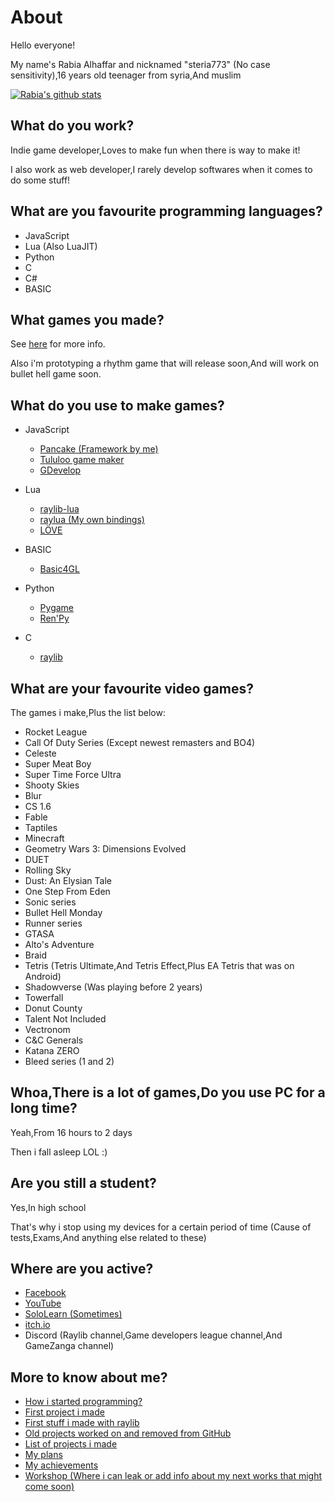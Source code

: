# About

Hello everyone!

My name's Rabia Alhaffar and nicknamed "steria773" (No case sensitivity),16 years old teenager from syria,And muslim

[![Rabia's github stats](https://github-readme-stats.vercel.app/api?username=Rabios)](https://github.com/anuraghazra/github-readme-stats&show_icons=true&theme=radical)

## What do you work?

Indie game developer,Loves to make fun when there is way to make it!

I also work as web developer,I rarely develop softwares when it comes to do some stuff!

## What are you favourite programming languages?

- JavaScript
- Lua (Also LuaJIT)
- Python
- C
- C#
- BASIC

## What games you made?

See [here](https://rabios.itch.io) for more info.

Also i'm prototyping a rhythm game that will release soon,And will work on bullet hell game soon.

## What do you use to make games?

- JavaScript
    - [Pancake (Framework by me)](https://github.com/Rabios/Pancake)
    - [Tululoo game maker](http://www.tululoo.com)
    - [GDevelop](https://gdevelop-app.com)
    
- Lua
    - [raylib-lua](https://github.com/TSnake41/raylib-lua)
    - [raylua (My own bindings)](https://github.com/Rabios/raylua)
    - [LÖVE](https://love2d.org)

- BASIC
    - [Basic4GL](https://www.basic4gl.net)

- Python
    - [Pygame](https://www.pygame.org)
    - [Ren'Py](https://www.renpy.org)

- C
    - [raylib](http://raylib.com)
    
## What are your favourite video games?

The games i make,Plus the list below:

- Rocket League
- Call Of Duty Series (Except newest remasters and BO4)
- Celeste
- Super Meat Boy
- Super Time Force Ultra
- Shooty Skies
- Blur
- CS 1.6
- Fable
- Taptiles
- Minecraft
- Geometry Wars 3: Dimensions Evolved
- DUET
- Rolling Sky
- Dust: An Elysian Tale
- One Step From Eden
- Sonic series
- Bullet Hell Monday
- Runner series
- GTASA
- Alto's Adventure
- Braid
- Tetris (Tetris Ultimate,And Tetris Effect,Plus EA Tetris that was on Android)
- Shadowverse (Was playing before 2 years)
- Towerfall
- Donut County
- Talent Not Included
- Vectronom
- C&C Generals
- Katana ZERO
- Bleed series (1 and 2)

## Whoa,There is a lot of games,Do you use PC for a long time?

Yeah,From 16 hours to 2 days

Then i fall asleep LOL :)

## Are you still a student?

Yes,In high school

That's why i stop using my devices for a certain period of time (Cause of tests,Exams,And anything else related to these)

## Where are you active?

- [Facebook](https://www.facebook.com/rabia.alhaffar.9)
- [YouTube](https://www.youtube.com/channel/UCAyNQlH9PxhYpXHukRmM-dg)
- [SoloLearn (Sometimes)](https://www.sololearn.com/Profile/9046029)
- [itch.io](https://rabios.itch.io)
- Discord (Raylib channel,Game developers league channel,And GameZanga channel)

## More to know about me?
- [How i started programming?](https://github.com/Rabios/Rabios/blob/master/how_did_started.md)
- [First project i made](https://github.com/Rabios/Rabios/blob/master/my_first_project.md)
- [First stuff i made with raylib](https://github.com/Rabios/Rabios/blob/master/first_raylib_stuff.md)
- [Old projects worked on and removed from GitHub](https://github.com/Rabios/Rabios/blob/master/my_old_stuff.md)
- [List of projects i made](https://github.com/Rabios/Rabios/blob/master/my_projects.md)
- [My plans](https://github.com/Rabios/PLANS)
- [My achievements](https://github.com/Rabios/ACHIEVEMENTS)
- [Workshop (Where i can leak or add info about my next works that might come soon)](https://github.com/Rabios/WORKSHOP)
